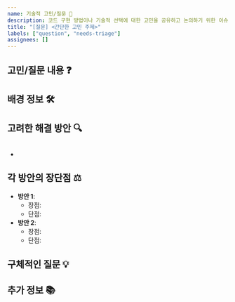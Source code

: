 ```yaml
---
name: 기술적 고민/질문 📝
description: 코드 구현 방법이나 기술적 선택에 대한 고민을 공유하고 논의하기 위한 이슈 템플릿
title: "[질문] <간단한 고민 주제>"
labels: ["question", "needs-triage"]
assignees: []
---
```


## 고민/질문 내용 ❓

<!-- 어떤 기술적 고민이나 질문을 하고 싶은지 구체적으로 설명해 주세요. (예: 특정 기능 구현 방법, 라이브러리 선택, 성능 최적화 등) -->

## 배경 정보 🛠️

<!-- 이 고민이 발생한 코드나 프로젝트의 맥락을 설명해 주세요. (예: 사용 중인 프레임워크, 라이브러리, 코드 스니펫 등) -->

## 고려한 해결 방안 🔍

## <!-- 현재까지 고려한 해결 방법이나 시도한 접근 방식을 설명해 주세요. -->

-

## 각 방안의 장단점 ⚖️

<!-- 고려한 방안들의 장점과 단점을 간단히 정리해 주세요. -->

- **방안 1**:
  - 장점:
  - 단점:
- **방안 2**:
  - 장점:
  - 단점:

## 구체적인 질문 💡

## <!-- 팀원이나 커뮤니티에 묻고 싶은 구체적인 질문을 작성해 주세요. -->

## 추가 정보 📚

<!-- 코드 스니펫, 관련 문서 링크, 또는 기타 참고 자료를 제공해 주세요. -->
